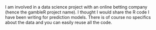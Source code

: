 I am involved in a data science project with an online betting company (hence the gambleR project name). I thought I would share the R code I have been writing for prediction models. There is of course no specifics about the data and you can easily reuse all the code.

